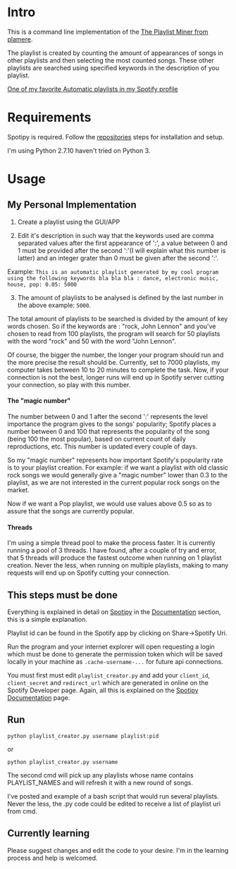 # Intro

This is a command line implementation of the [The Playlist Miner from plamere](https://github.com/plamere/playlistminer).

The playlist is created by counting the amount of appearances of songs in other playlists and then selecting the most counted songs. These other playlists are searched using specified keywords in the description of you playlist.

[One of my favorite Automatic playlists in my Spotify profile](https://open.spotify.com/user/11134160748/playlist/1P2ffH09QHAwVFgssQhVg8?si=VXfYC7rYTl-mPMKdH56RTg)

# Requirements

Spotipy is required. Follow the [repositories](https://github.com/plamere/spotipy) steps for installation and setup.

I'm using Python 2.7.10 haven't tried on Python 3.

# Usage

## My Personal Implementation

1. Create a playlist using the GUI/APP

2. Edit it's description in such way that the keywords used are comma separated values after the first appearance of ':', a value between 0 and 1 must be provided after the second ':'(I will explain what this number is latter) and an integer grater than 0 must be given after the second ':'.

  Example: `This is an automatic playlist generated by my cool program using the following keywords bla bla bla : dance, electronic music, house, pop: 0.05: 5000`

3. The amount of playlists to be analysed is defined by the last number in the above example: `5000`.

  The total amount of playlists to be searched is divided by the amount of key words chosen. So if the keywords are : "rock, John Lennon" and you've chosen to read from 100 playlists, the program will search for 50 playlists with the word "rock" and 50 with the word "John Lennon".
  
  Of course, the bigger the number, the longer your program should run and the more precise the result should be. Currently, set to 7000 playlists, my computer takes between 10 to 20 minutes to complete the task. Now, if your connection is not the best, longer runs will end up in Spotify server cutting your connection, so play with this number.

#### The "magic number"

The number between 0 and 1 after the second ':' represents the level importance the program gives to the songs' popularity; Spotify places a number between 0 and 100 that represents the popularity of the song (being 100 the most popular), based on current count of daily reproductions, etc. This number is updated every couple of days.

So my "magic number" represents how important Spotify's popularity rate is to your playlist creation. For example: if we want a playlist with old classic rock songs we would generally give a "magic number" lower than 0.3 to the playlist, as we are not interested in the current popular rock songs on the market.

Now if we want a Pop playlist, we would use values above 0.5 so as to assure that the songs are currently popular.

#### Threads

I'm using a simple thread pool to make the process faster. It is currently running a pool of 3 threads. I have found, after a couple of try and error, that 5 threads will produce the fastest outcome when running on 1 playlist creation. Never the less, when running on multiple playlists, making to many requests will end up on Spotify cutting your connection.


## This steps must be done

Everything is explained in detail on [Spotipy](https://github.com/plamere/spotipy) in the [Documentation](https://github.com/plamere/spotipy#documentation) section, this is a simple explanation.

Playlist id can be found in the Spotify app by clicking on Share->Spotify Uri.

Run the program and your internet explorer will open requesting a login which must be done to generate the permission token which will be saved locally in your machine as `.cache-username-...` for future api connections.

You must first must edit `playlist_creator.py` and add your `client_id`, `client_secret` and `redirect_url` which are generated in online on the Spotify Developer page. Again, all this is explained on the [Spotipy Documentation](https://github.com/plamere/spotipy#documentation) page. 

## Run

`python playlist_creator.py username playlist:pid`

or

`python playlist_creator.py username` 

The second cmd will pick up any playlists whose name contains PLAYLIST_NAMES and will refresh it with a new round of songs.

I've posted and example of a bash script that would run several playlists. Never the less, the .py code could be edited to receive a list of playlist uri from cmd.

## Currently learning

Please suggest changes and edit the code to your desire. I'm in the learning process and help is welcomed.

